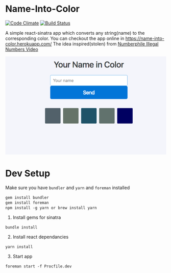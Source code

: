 # Name-Into-Color

[![Code Climate](https://codeclimate.com/github/nirmalathapa/Name-Into-Color/badges/gpa.svg)](https://codeclimate.com/github/nirmalathapa/Name-Into-Color)
[![Build Status](https://travis-ci.org/nirmalathapa/Name-Into-Color.svg?branch=master)](https://travis-ci.org/nirmalathapa/Name-Into-Color)

A simple react-sinatra app which converts any string(name) to the corresponding color. You can checkout the app online in https://name-into-color.herokuapp.com/
The idea inspired(stolen) from [Numberphile Illegal Numbers Video](https://youtu.be/wo19Y4tw0l8)

![Screenshot](/screenshot.png?raw=true "Screenshot")

# Dev Setup

Make sure you have `bundler` and `yarn` and `foreman` installed

```
gem install bundler
gem install foreman
npm install -g yarn or brew install yarn
```

1. Install gems for sinatra

```
bundle install
```


2. Install react dependancies

```
yarn install
```

3. Start app

```
foreman start -f Procfile.dev
```
